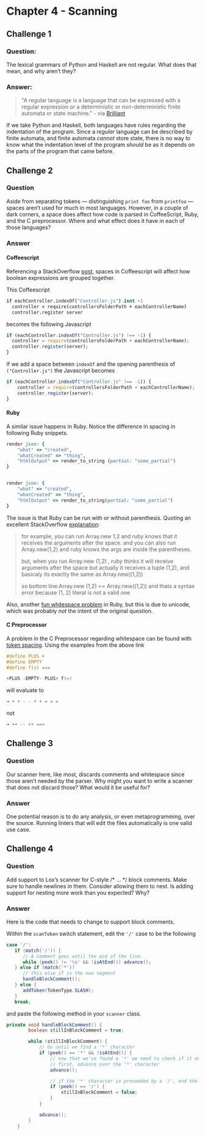 # Chapter 4 - Scanning

## Challenge 1
### Question:
The lexical grammars of Python and Haskell are not regular. What does that mean, and why aren’t they?

### Answer:
> "A regular language is a language that can be expressed with a regular expression or a deterministic or non-deterministic finite automata or state machine." - via [Brilliant](https://brilliant.org/wiki/regular-languages/)

If we take Python and Haskell, both languages have rules regarding the indentation of the program. Since a _regular_ language can be described by finite automata, and finite automata _cannot_ store state, there is no way to know what the indentation level of the program _should_ be as it depends on the parts of the program that came before. 

## Challenge 2
### Question
Aside from separating tokens — distinguishing `print foo` from `printfoo` — spaces aren’t used for much in most languages. However, in a couple of dark corners, a space does affect how code is parsed in CoffeeScript, Ruby, and the C preprocessor. Where and what effect does it have in each of those languages?

### Answer

#### Coffeescript
Referencing a StackOverflow [post](https://stackoverflow.com/questions/16314251/coffeescript-issue-with-space), spaces in Coffeescript will affect how boolean expressions are grouped together.

This Coffeescript

```Coffeescript
if eachController.indexOf("Controller.js") isnt -1
  controller = require(controllersFolderPath + eachControllerName)
  controller.register server 
```

becomes the following Javascript

```Javascript
if (eachController.indexOf("Controller.js") !== -1) {
  controller = require(controllersFolderPath + eachControllerName);
  controller.register(server);
}

```
If we add a space between `indexOf` and the opening parenthesis of `("Controller.js")` the Javascript becomes

```Javascript
if (eachController.indexOf("Controller.js" !== -1)) {
    controller = require(controllersFolderPath + eachControllerName);
    controller.register(server);
}
```

#### Ruby
A similar issue happens in Ruby. Notice the difference in spacing in following Ruby snippets.

```Ruby
render json: {
    "what" => "created", 
    "whatCreated" => "thing",
    "htmlOutput" => render_to_string (partial: "some_partial")
}


render json: {
    "what" => "created", 
    "whatCreated" => "thing",
    "htmlOutput" => render_to_string(partial: "some_partial")
}
```

The issue is that Ruby can be run with or without parenthesis. Quoting an excellent StackOverflow [explanation](https://stackoverflow.com/questions/26480823/why-does-white-space-affect-ruby-function-calls):

> for example, you can run Array.new 1,2 and ruby knows that it receives the arguments after the space. and you can also run Array.new(1,2) and ruby knows the args are inside the parentheses. 
> 
> but, when you run Array.new (1,2) , ruby thinks it will receive arguments after the space but actually it receives a tuple (1,2), and basicaly its exactly the same as Array.new((1,2)) 
>
> so bottom line:Array.new (1,2) == Array.new((1,2)) and thats a syntax error because (1, 2) literal is not a valid one

Also, another [fun whitespace problem](https://qrohlf.com/posts/ruby-whitespace-shenanigans) in Ruby, but this is due to unicode, which was probably _not_ the intent of the original question.

#### C Preprocessor
A problem in the C Preprocessor regarding whitespace can be found with [token spacing](https://gcc.gnu.org/onlinedocs/cppinternals/Token-Spacing.html). Using the examples from the above link

```C
#define PLUS +
#define EMPTY
#define f(x) =x=

+PLUS -EMPTY- PLUS+ f(=)
```

will evaluate to 

```C
→ + + - - + + = = =
```
not

```C
→ ++ -- ++ ===
```

## Challenge 3
### Question
Our scanner here, like most, discards comments and whitespace since those aren’t needed by the parser. Why might you want to write a scanner that does not discard those? What would it be useful for?

### Answer
One potential reason is to do any analysis, or even metaprogramming, over the source. Running linters that will edit the files automatically is one valid use case. 

## Challenge 4
### Question 
Add support to Lox’s scanner for C-style /* ... */ block comments. Make sure to handle newlines in them. Consider allowing them to nest. Is adding support for nesting more work than you expected? Why?

### Answer
Here is the code that needs to change to support block comments.

Within the `scanToken` switch statement, edit the `'/'` case to be the following

```Java
case '/':
   if (match('/')) {
      // A comment goes until the end of the line.
      while (peek() != '\n' && !isAtEnd()) advance();
   } else if (match('*')) 
      // this else if is the new segment
      handleBlockComment();
   } else {
      addToken(TokenType.SLASH);
   }
   break;
```

and paste the following method in your `scanner` class. 

```Java
private void handleBlockComment() {
        boolean stillInBlockComment = true;

        while (stillInBlockComment) {
            // Go until we find a '*' character
            if (peek() == '*' && !isAtEnd()) {
                // now that we've found a '*' we need to check if it ends the block comment
                // first, advance over the '*' character
                advance();

                // if the '*' character is proceeded by a '/', end the block comment
                if (peek() == '/') {
                    stillInBlockComment = false;
                }
            }

            advance();
        }
    }
```